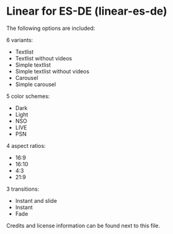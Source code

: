 # Linear for ES-DE (linear-es-de)

The following options are included:

6 variants:

- Textlist
- Textlist without videos
- Simple textlist
- Simple textlist without videos
- Carousel
- Simple carousel

5 color schemes:

- Dark
- Light
- NSO
- LIVE
- PSN

4 aspect ratios:

- 16:9
- 16:10
- 4:3
- 21:9

3 transitions:

- Instant and slide
- Instant
- Fade

Credits and license information can be found next to this file.
